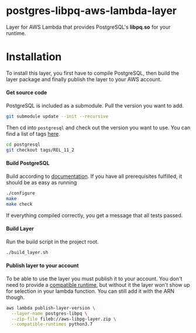 # postgres-libpq-aws-lambda-layer

Layer for AWS Lambda that provides PostgreSQL's **libpq.so** for your runtime.

# Installation

To install this layer, you first have to compile PostgreSQL, then build the layer package and finally publish the layer to your AWS account.

#### Get source code
PostgreSQL is included as a submodule. Pull the version you want to add.
````bash
git submodule update --init --recursive
````

Then cd into `postgresql` and check out the version you want to use. You can find a list of tags [here](https://git.postgresql.org/gitweb/?p=postgresql.git;a=tags).

````bash
cd postgresql
git checkout tags/REL_11_2
````

#### Build PostgreSQL
Build according to [documentation](https://www.postgresql.org/docs/9.6/installation.html). If you have all prerequisites fulfilled, it should be as easy as running
````bash
./configure
make
make check
````

If everything compiled correctly, you get a message that all tests passed.

#### Build Layer
Run the build script in the project root.
````bash
./build_layer.sh
````

#### Publish layer to your account
To be able to use the layer you must publish it to your account. You don't need to provide a [compatible runtime](https://docs.aws.amazon.com/lambda/latest/dg/lambda-runtimes.html), but without it the layer won't show up for selection in your lambda function. You can still add it with the ARN though.
````bash
aws lambda publish-layer-version \
  --layer-name postgres-libpq \
  --zip-file fileb://aws-libpg-layer.zip \
  --compatible-runtimes python3.7
````